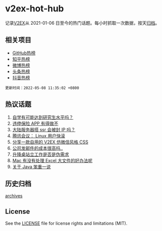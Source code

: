 # v2ex-hot-hub

 记录[V2EX](https://www.v2ex.com/)从 2021-01-06 日至今的热门话题。每小时抓取一次数据，按天[归档](archives)。
 
 ## 相关项目

- [GitHub热榜](https://github.com/lonnyzhang423/github-hot-hub)
- [知乎热榜](https://github.com/lonnyzhang423/zhihu-hot-hub)
- [微博热榜](https://github.com/lonnyzhang423/weibo-hot-hub)
- [头条热榜](https://github.com/lonnyzhang423/toutiao-hot-hub)
- [抖音热榜](https://github.com/lonnyzhang423/douyin-hot-hub)


 `更新时间：2022-05-08 11:35:02 +0800`

## 热议话题

1. [自学有可能达到研究生水平吗？](https://www.v2ex.com/t/851340)
1. [违停保险 APP 有得做不](https://www.v2ex.com/t/851417)
1. [大陆服务器搭 ssr 会被封 IP 吗？](https://www.v2ex.com/t/851443)
1. [腾讯会议： Linux 用户快滚](https://www.v2ex.com/t/851449)
1. [分享一款自用的 V2EX 仿微信风格 CSS](https://www.v2ex.com/t/851399)
1. [公司发邮件的成本很高吗..](https://www.v2ex.com/t/851370)
1. [升降桌站立工作是否是伪需求](https://www.v2ex.com/t/851331)
1. [Mac 有没有处理 Excel 大文件的好办法呢](https://www.v2ex.com/t/851376)
1. [关于 Java 笨重一说](https://www.v2ex.com/t/851477)

## 历史归档

[archives](archives)

## License

See the [LICENSE](LICENSE) file for license rights and limitations (MIT).
